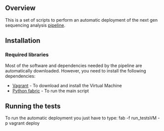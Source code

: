## Overview

This is a set of scripts to perform an automatic deployment of the next gen sequencing analysis [pipeline][o1].


## Installation

### Required libraries

Most of the software and dependencies needed by the pipeline are automatically downloaded. However, you need to install the following dependencies:
* [Vagrant][o2] - To download and install the Virtual Machine
* [Python fabric][o3] - To run the main script

## Running the tests
To run the automatic deployment you just have to type:
            fab -f run_testsVM -p vagrant deploy


[o1]: https://github.com/chapmanb/bcbb/tree/master/nextgen
[o2]: http://vagrantup.com/
[o3]: http://docs.fabfile.org/en/1.4.3/index.html